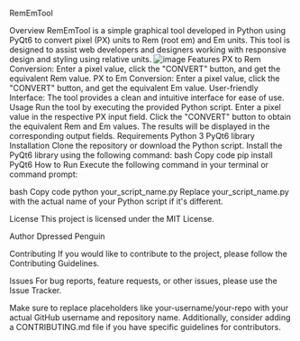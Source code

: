 RemEmTool

Overview
RemEmTool is a simple graphical tool developed in Python using PyQt6 to convert pixel (PX) units to Rem (root em) and Em units. This tool is designed to assist web developers and designers working with responsive design and styling using relative units.
![image](https://github.com/DepressedPenguin/RemEmTooL/assets/125665615/1a15f207-4177-46fb-b1cf-8f3a7f838d66)
Features
PX to Rem Conversion: Enter a pixel value, click the "CONVERT" button, and get the equivalent Rem value.
PX to Em Conversion: Enter a pixel value, click the "CONVERT" button, and get the equivalent Em value.
User-friendly Interface: The tool provides a clean and intuitive interface for ease of use.
Usage
Run the tool by executing the provided Python script.
Enter a pixel value in the respective PX input field.
Click the "CONVERT" button to obtain the equivalent Rem and Em values.
The results will be displayed in the corresponding output fields.
Requirements
Python 3
PyQt6 library
Installation
Clone the repository or download the Python script.
Install the PyQt6 library using the following command:
bash
Copy code
pip install PyQt6
How to Run
Execute the following command in your terminal or command prompt:

bash
Copy code
python your_script_name.py
Replace your_script_name.py with the actual name of your Python script if it's different.

License
This project is licensed under the MIT License.

Author
Dpressed Penguin

Contributing
If you would like to contribute to the project, please follow the Contributing Guidelines.

Issues
For bug reports, feature requests, or other issues, please use the Issue Tracker.

Make sure to replace placeholders like your-username/your-repo with your actual GitHub username and repository name. Additionally, consider adding a CONTRIBUTING.md file if you have specific guidelines for contributors.
